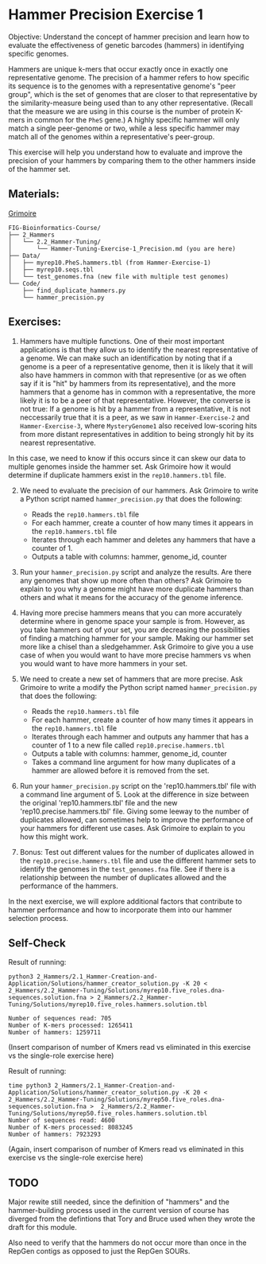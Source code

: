 # Hammer Precision Exercise 1

Objective: Understand the concept of hammer precision and learn how to evaluate the effectiveness of genetic barcodes (hammers) in identifying specific genomes.

Hammers are unique k-mers that occur exactly once in exactly one representative genome. The precision of a hammer refers to how specific its sequence is to the genomes with a representative genome's "peer group", which is the set of genomes that are closer to that representative by the similarity-measure being used than to any other representative. (Recall that the measure we are using in this course is the number of protein K-mers in common for the `PheS` gene.)
A highly specific hammer will only match a single peer-genome or two, while a less specific hammer may match all of the genomes within a representative's peer-group.

This exercise will help you understand how to evaluate and improve the precision of your hammers by comparing them to the other hammers inside of the hammer set. 

## Materials:

[Grimoire](https://chat.openai.com/g/g-n7Rs0IK86-grimoire)

```
FIG-Bioinformatics-Course/
├── 2_Hammers
│   └── 2.2_Hammer-Tuning/
│       └── Hammer-Tuning-Exercise-1_Precision.md (you are here)
├── Data/
│   ├── myrep10.PheS.hammers.tbl (from Hammer-Exercise-1)
│   ├── myrep10.seqs.tbl
│   └── test_genomes.fna (new file with multiple test genomes)
└── Code/
    ├── find_duplicate_hammers.py
    └── hammer_precision.py
```

## Exercises:

1. Hammers have multiple functions. One of their most important applications is that they allow us to identify the nearest representative of a genome. We can make such an identification by noting that if a genome is a peer of a representative genome, then it is likely that it will also have hammers in common with that representive (or as we often say if it is "hit" by hammers from its representative), and the more hammers that a genome has in common with a representative, the more likely it is to be a peer of that representative.
However, the converse is not true: If a genome is hit by a hammer from a representative, it is not neccessarily true that it is a peer, as we saw in `Hammer-Exercise-2`
and `Hammer-Exercise-3`, where `MysteryGenome1` also received low-scoring hits
from more distant representatives in addition to being strongly hit by its nearest representative. 

In this case, we need to know if this occurs since it can skew our data to multiple genomes inside the hammer set. Ask Grimoire how it would determine if duplicate hammers exist in the `rep10.hammers.tbl` file.

2. We need to evaluate the precision of our hammers. Ask Grimoire to write a Python script named `hammer_precision.py` that does the following:
   - Reads the `rep10.hammers.tbl` file
   - For each hammer, create a counter of how many times it appears in the `rep10.hammers.tbl` file
   - Iterates through each hammer and deletes any hammers that have a counter of 1.
   - Outputs a table with columns: hammer, genome_id, counter

3. Run your `hammer_precision.py` script and analyze the results. Are there any genomes that show up more often than others? Ask Grimoire to explain to you why a genome might have more duplicate hammers than others and what it means for the accuracy of the genome inference.

4. Having more precise hammers means that you can more accurately determine where in genome space your sample is from. However, as you take hammers out of your set, you are decreasing the possibilities of finding a matching hammer for your sample. Making our hammer set more like a chisel than a sledgehammer. Ask Grimoire to give you a use case of when you would want to have more precise hammers vs when you would want to have more hammers in your set.

5. We need to create a new set of hammers that are more precise. Ask Grimoire to write a modify the Python script named `hammer_precision.py` that does the following:
   - Reads the `rep10.hammers.tbl` file
   - For each hammer, create a counter of how many times it appears in the `rep10.hammers.tbl` file
   - Iterates through each hammer and outputs any hammer that has a counter of 1 to a new file called `rep10.precise.hammers.tbl`
   - Outputs a table with columns: hammer, genome_id, counter
   - Takes a command line argument for how many duplicates of a hammer are allowed before it is removed from the set.

6. Run your `hammer_precision.py` script on the 'rep10.hammers.tbl' file with a command line argument of 5. Look at the difference in size between the original 'rep10.hammers.tbl' file and the new 'rep10.precise.hammers.tbl' file. Giving some leeway to the number of duplicates allowed, can sometimes help to improve the performance of your hammers for different use cases. Ask Grimoire to explain to you how this might work.

7. Bonus: Test out different values for the number of duplicates allowed in the `rep10.precise.hammers.tbl` file and use the different hammer sets to identify the genomes in the `test_genomes.fna` file. See if there is a relationship between the number of duplicates allowed and the performance of the hammers.

In the next exercise, we will explore additional factors that contribute to hammer performance and how to incorporate them into our hammer selection process.

## Self-Check

Result of running:
```
python3 2_Hammers/2.1_Hammer-Creation-and-Application/Solutions/hammer_creator_solution.py -K 20 < 2_Hammers/2.2_Hammer-Tuning/Solutions/myrep10.five_roles.dna-sequences.solution.fna > 2_Hammers/2.2_Hammer-Tuning/Solutions/myrep10.five_roles.hammers.solution.tbl

Number of sequences read: 705
Number of K-mers processed: 1265411
Number of hammers: 1259711
```
(Insert comparison of number of Kmers read vs eliminated in this exercise vs the single-role exercise here)


Result of running:
```
time python3 2_Hammers/2.1_Hammer-Creation-and-Application/Solutions/hammer_creator_solution.py -K 20 < 2_Hammers/2.2_Hammer-Tuning/Solutions/myrep50.five_roles.dna-sequences.solution.fna >  2_Hammers/2.2_Hammer-Tuning/Solutions/myrep50.five_roles.hammers.solution.tbl
Number of sequences read: 4600
Number of K-mers processed: 8083245
Number of hammers: 7923293
```

(Again, insert comparison of number of Kmers read vs eliminated in this exercise vs the single-role exercise here)

## TODO

Major rewite still needed, since the definition of "hammers" and the hammer-building process used in the current version of course has diverged from the defintions that Tory and Bruce used when they wrote the draft for this module.

Also need to verify that the hammers do not occur more than once in the RepGen contigs as opposed to just the RepGen SOURs.
